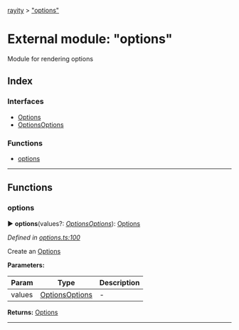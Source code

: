 [rayity](../README.md) > ["options"](../modules/_options_.md)



# External module: "options"


Module for rendering options

## Index

### Interfaces

* [Options](../interfaces/_options_.options.md)
* [OptionsOptions](../interfaces/_options_.optionsoptions.md)


### Functions

* [options](_options_.md#options-1)



---
## Functions
<a id="options-1"></a>

###  options

► **options**(values?: *[OptionsOptions](../interfaces/_options_.optionsoptions.md)*): [Options](../interfaces/_options_.options.md)




*Defined in [options.ts:100](https://github.com/gribbet/rayity/blob/master/src/options.ts#L100)*



Create an [Options](../interfaces/_options_.options.md)


**Parameters:**

| Param | Type | Description |
| ------ | ------ | ------ |
| values | [OptionsOptions](../interfaces/_options_.optionsoptions.md)   |  - |





**Returns:** [Options](../interfaces/_options_.options.md)





___


